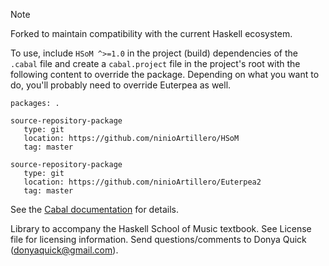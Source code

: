 > [!NOTE]
> Forked to maintain compatibility with the current Haskell ecosystem.
>
> To use, include   `HSoM ^>=1.0` in the project (build) dependencies of the `.cabal` file
> and create a `cabal.project` file in the project's root with the following content
> to override the package. Depending on what you want to do, you'll probably need to override Euterpea as well.
>
> ```
> packages: .
>
> source-repository-package
>    type: git
>    location: https://github.com/ninioArtillero/HSoM
>    tag: master
>
> source-repository-package
>    type: git
>    location: https://github.com/ninioArtillero/Euterpea2
>    tag: master
> ```
> See the
> [Cabal documentation](https://cabal.readthedocs.io/en/stable/cabal-project-description-file.html#specifying-packages-from-remote-version-control-locations)
> for details.


Library to accompany the Haskell School of Music textbook.
See License file for licensing information.
Send questions/comments to Donya Quick (donyaquick@gmail.com).
